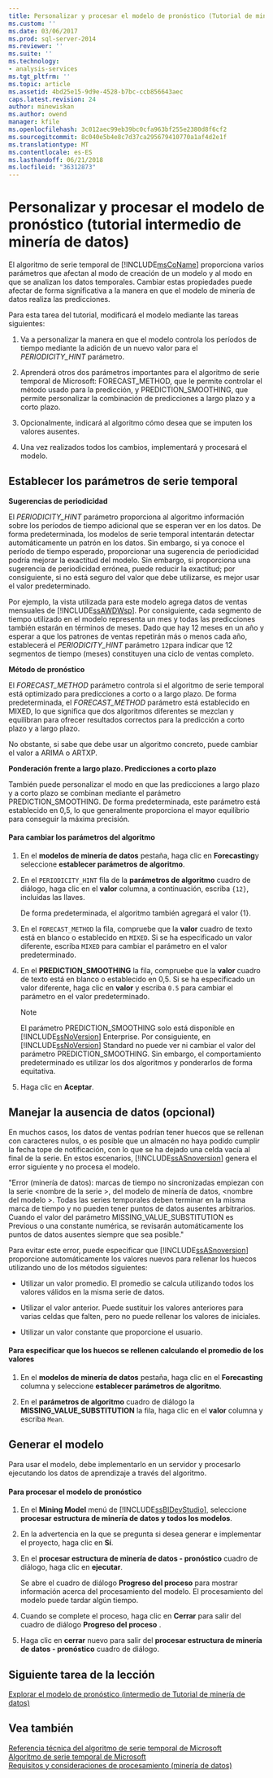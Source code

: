 ```yaml
---
title: Personalizar y procesar el modelo de pronóstico (Tutorial de minería de datos intermedios) | Documentos de Microsoft
ms.custom: ''
ms.date: 03/06/2017
ms.prod: sql-server-2014
ms.reviewer: ''
ms.suite: ''
ms.technology:
- analysis-services
ms.tgt_pltfrm: ''
ms.topic: article
ms.assetid: 4bd25e15-9d9e-4528-b7bc-ccb856643aec
caps.latest.revision: 24
author: minewiskan
ms.author: owend
manager: kfile
ms.openlocfilehash: 3c012aec99eb39bc0cfa963bf255e2380d8f6cf2
ms.sourcegitcommit: 8c040e5b4e8c7d37ca295679410770a1af4d2e1f
ms.translationtype: MT
ms.contentlocale: es-ES
ms.lasthandoff: 06/21/2018
ms.locfileid: "36312873"
---
```

# <a name="customizing-and-processing-the-forecasting-model-intermediate-data-mining-tutorial"></a>Personalizar y procesar el modelo de pronóstico (tutorial intermedio de minería de datos)
  El algoritmo de serie temporal de [!INCLUDE[msCoName](../includes/msconame-md.md)] proporciona varios parámetros que afectan al modo de creación de un modelo y al modo en que se analizan los datos temporales. Cambiar estas propiedades puede afectar de forma significativa a la manera en que el modelo de minería de datos realiza las predicciones.  
  
 Para esta tarea del tutorial, modificará el modelo mediante las tareas siguientes:  
  
1.  Va a personalizar la manera en que el modelo controla los períodos de tiempo mediante la adición de un nuevo valor para el *PERIODICITY_HINT* parámetro.  
  
2.  Aprenderá otros dos parámetros importantes para el algoritmo de serie temporal de Microsoft: FORECAST_METHOD, que le permite controlar el método usado para la predicción, y PREDICTION_SMOOTHING, que permite personalizar la combinación de predicciones a largo plazo y a corto plazo.  
  
3.  Opcionalmente, indicará al algoritmo cómo desea que se imputen los valores ausentes.  
  
4.  Una vez realizados todos los cambios, implementará y procesará el modelo.  
  
## <a name="setting-time-series-parameters"></a>Establecer los parámetros de serie temporal  
 **Sugerencias de periodicidad**  
  
 El *PERIODICITY_HINT* parámetro proporciona al algoritmo información sobre los períodos de tiempo adicional que se esperan ver en los datos. De forma predeterminada, los modelos de serie temporal intentarán detectar automáticamente un patrón en los datos. Sin embargo, si ya conoce el período de tiempo esperado, proporcionar una sugerencia de periodicidad podría mejorar la exactitud del modelo. Sin embargo, si proporciona una sugerencia de periodicidad errónea, puede reducir la exactitud; por consiguiente, si no está seguro del valor que debe utilizarse, es mejor usar el valor predeterminado.  
  
 Por ejemplo, la vista utilizada para este modelo agrega datos de ventas mensuales de [!INCLUDE[ssAWDWsp](../includes/ssawdwsp-md.md)]. Por consiguiente, cada segmento de tiempo utilizado en el modelo representa un mes y todas las predicciones también estarán en términos de meses. Dado que hay 12 meses en un año y esperar a que los patrones de ventas repetirán más o menos cada año, establecerá el *PERIODICITY_HINT* parámetro `12`para indicar que 12 segmentos de tiempo (meses) constituyen una ciclo de ventas completo.  
  
 **Método de pronóstico**  
  
 El *FORECAST_METHOD* parámetro controla si el algoritmo de serie temporal está optimizado para predicciones a corto o a largo plazo. De forma predeterminada, el *FORECAST_METHOD* parámetro está establecido en MIXED, lo que significa que dos algoritmos diferentes se mezclan y equilibran para ofrecer resultados correctos para la predicción a corto plazo y a largo plazo.  
  
 No obstante, si sabe que debe usar un algoritmo concreto, puede cambiar el valor a ARIMA o ARTXP.  
  
 **Ponderación frente a largo plazo. Predicciones a corto plazo**  
  
 También puede personalizar el modo en que las predicciones a largo plazo y a corto plazo se combinan mediante el parámetro PREDICTION_SMOOTHING. De forma predeterminada, este parámetro está establecido en 0,5, lo que generalmente proporciona el mayor equilibrio para conseguir la máxima precisión.  
  
#### <a name="to-change-the-algorithm-parameters"></a>Para cambiar los parámetros del algoritmo  
  
1.  En el **modelos de minería de datos** pestaña, haga clic en **Forecasting**y seleccione **establecer parámetros de algoritmo**.  
  
2.  En el `PERIODICITY_HINT` fila de la **parámetros de algoritmo** cuadro de diálogo, haga clic en el **valor** columna, a continuación, escriba `{12}`, incluidas las llaves.  
  
     De forma predeterminada, el algoritmo también agregará el valor {1}.  
  
3.  En el `FORECAST_METHOD` la fila, compruebe que la **valor** cuadro de texto está en blanco o establecido en `MIXED`. Si se ha especificado un valor diferente, escriba `MIXED` para cambiar el parámetro en el valor predeterminado.  
  
4.  En el **PREDICTION_SMOOTHING** la fila, compruebe que la **valor** cuadro de texto está en blanco o establecido en 0,5. Si se ha especificado un valor diferente, haga clic en **valor** y escriba `0.5` para cambiar el parámetro en el valor predeterminado.  
  
    > [!NOTE]  
    >  El parámetro PREDICTION_SMOOTHING solo está disponible en [!INCLUDE[ssNoVersion](../includes/ssnoversion-md.md)] Enterprise. Por consiguiente, en [!INCLUDE[ssNoVersion](../includes/ssnoversion-md.md)] Standard no puede ver ni cambiar el valor del parámetro PREDICTION_SMOOTHING. Sin embargo, el comportamiento predeterminado es utilizar los dos algoritmos y ponderarlos de forma equitativa.  
  
5.  Haga clic en **Aceptar**.  
  
## <a name="handling-missing-data-optional"></a>Manejar la ausencia de datos (opcional)  
 En muchos casos, los datos de ventas podrían tener huecos que se rellenan con caracteres nulos, o es posible que un almacén no haya podido cumplir la fecha tope de notificación, con lo que se ha dejado una celda vacía al final de la serie. En estos escenarios, [!INCLUDE[ssASnoversion](../includes/ssasnoversion-md.md)] genera el error siguiente y no procesa el modelo.  
  
 "Error (minería de datos): marcas de tiempo no sincronizadas empiezan con la serie \<nombre de la serie >, del modelo de minería de datos, \<nombre del modelo >. Todas las series temporales deben terminar en la misma marca de tiempo y no pueden tener puntos de datos ausentes arbitrarios. Cuando el valor del parámetro MISSING_VALUE_SUBSTITUTION es Previous o una constante numérica, se revisarán automáticamente los puntos de datos ausentes siempre que sea posible."  
  
 Para evitar este error, puede especificar que [!INCLUDE[ssASnoversion](../includes/ssasnoversion-md.md)] proporcione automáticamente los valores nuevos para rellenar los huecos utilizando uno de los métodos siguientes:  
  
-   Utilizar un valor promedio. El promedio se calcula utilizando todos los valores válidos en la misma serie de datos.  
  
-   Utilizar el valor anterior. Puede sustituir los valores anteriores para varias celdas que falten, pero no puede rellenar los valores de iniciales.  
  
-   Utilizar un valor constante que proporcione el usuario.  
  
#### <a name="to-specify-that-gaps-be-filled-by-averaging-values"></a>Para especificar que los huecos se rellenen calculando el promedio de los valores  
  
1.  En el **modelos de minería de datos** pestaña, haga clic en el **Forecasting** columna y seleccione **establecer parámetros de algoritmo**.  
  
2.  En el **parámetros de algoritmo** cuadro de diálogo la **MISSING_VALUE_SUBSTITUTION** la fila, haga clic en el **valor** columna y escriba `Mean`.  
  
## <a name="build-the-model"></a>Generar el modelo  
 Para usar el modelo, debe implementarlo en un servidor y procesarlo ejecutando los datos de aprendizaje a través del algoritmo.  
  
#### <a name="to-process-the-forecasting-model"></a>Para procesar el modelo de pronóstico  
  
1.  En el **Mining Model** menú de [!INCLUDE[ssBIDevStudio](../includes/ssbidevstudio-md.md)], seleccione **procesar estructura de minería de datos y todos los modelos**.  
  
2.  En la advertencia en la que se pregunta si desea generar e implementar el proyecto, haga clic en **Sí**.  
  
3.  En el **procesar estructura de minería de datos - pronóstico** cuadro de diálogo, haga clic en **ejecutar**.  
  
     Se abre el cuadro de diálogo **Progreso del proceso** para mostrar información acerca del procesamiento del modelo. El procesamiento del modelo puede tardar algún tiempo.  
  
4.  Cuando se complete el proceso, haga clic en **Cerrar** para salir del cuadro de diálogo **Progreso del proceso** .  
  
5.  Haga clic en **cerrar** nuevo para salir del **procesar estructura de minería de datos - pronóstico** cuadro de diálogo.  
  
## <a name="next-task-in-lesson"></a>Siguiente tarea de la lección  
 [Explorar el modelo de pronóstico &#40;intermedio de Tutorial de minería de datos&#41;](../../2014/tutorials/exploring-the-forecasting-model-intermediate-data-mining-tutorial.md)  
  
## <a name="see-also"></a>Vea también  
 [Referencia técnica del algoritmo de serie temporal de Microsoft](../../2014/analysis-services/data-mining/microsoft-time-series-algorithm-technical-reference.md)   
 [Algoritmo de serie temporal de Microsoft](../../2014/analysis-services/data-mining/microsoft-time-series-algorithm.md)   
 [Requisitos y consideraciones de procesamiento &#40;minería de datos&#41;](../../2014/analysis-services/data-mining/processing-requirements-and-considerations-data-mining.md)  
  
  